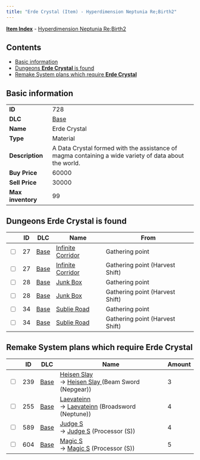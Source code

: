 ```yaml
---
title: "Erde Crystal (Item) - Hyperdimension Neptunia Re;Birth2"
---
```


[**Item Index**](/neptunia/rb2/item/index.html) - [Hyperdimension Neptunia Re;Birth2](/neptunia/rb2)

## Contents

- [Basic information](#basic-information)
- [Dungeons **Erde Crystal** is found](#dungeons-erde-crystal-is-found)
- [Remake System plans which require **Erde Crystal**](#remake-system-plans-which-require-erde-crystal)

## Basic information

|   |   |
| -- | -- |
| **ID** | 728 |
| **DLC** | [Base](/neptunia/rb2/dlc/0-base.html) |
| **Name** | Erde Crystal |
| **Type** | Material |
| **Description** | A Data Crystal formed with the assistance of magma containing a wide variety of data about the world. |
| **Buy Price** | 60000 |
| **Sell Price** | 30000 |
| **Max inventory** | 99 |

## Dungeons **Erde Crystal** is found

|    | ID | DLC | Name | From |
| -- | -- | --- | ---- | ---- |
| <input type="checkbox" id="rb2-dungeon-0-27" class="trackbox" /> | 27 | [Base](/neptunia/rb2/dlc/0-base.html) | [Infinite Corridor](/neptunia/rb2/dungeon/0-27-infinite-corridor.html) | Gathering point |
| <input type="checkbox" id="rb2-dungeon-0-27" class="trackbox" /> | 27 | [Base](/neptunia/rb2/dlc/0-base.html) | [Infinite Corridor](/neptunia/rb2/dungeon/0-27-infinite-corridor.html) | Gathering point (Harvest Shift) |
| <input type="checkbox" id="rb2-dungeon-0-28" class="trackbox" /> | 28 | [Base](/neptunia/rb2/dlc/0-base.html) | [Junk Box ](/neptunia/rb2/dungeon/0-28-junk-box.html) | Gathering point |
| <input type="checkbox" id="rb2-dungeon-0-28" class="trackbox" /> | 28 | [Base](/neptunia/rb2/dlc/0-base.html) | [Junk Box ](/neptunia/rb2/dungeon/0-28-junk-box.html) | Gathering point (Harvest Shift) |
| <input type="checkbox" id="rb2-dungeon-0-34" class="trackbox" /> | 34 | [Base](/neptunia/rb2/dlc/0-base.html) | [Sublie Road](/neptunia/rb2/dungeon/0-34-sublie-road.html) | Gathering point |
| <input type="checkbox" id="rb2-dungeon-0-34" class="trackbox" /> | 34 | [Base](/neptunia/rb2/dlc/0-base.html) | [Sublie Road](/neptunia/rb2/dungeon/0-34-sublie-road.html) | Gathering point (Harvest Shift) |

## Remake System plans which require **Erde Crystal**

|    | ID | DLC | Name | Amount |
| -- | -- | --- | ---- | ------ |
| <input type="checkbox" id="rb2-remake-0-239" class="trackbox" /> | 239 | [Base](/neptunia/rb2/dlc/0-base.html) | [Heisen Slay ](/neptunia/rb2/remake/0-239-heisen-slay.html)<br />→ [Heisen Slay ](/neptunia/rb2/item/0-1117-heisen-slay.html) (Beam Sword (Nepgear)) | 3 |
| <input type="checkbox" id="rb2-remake-0-255" class="trackbox" /> | 255 | [Base](/neptunia/rb2/dlc/0-base.html) | [Laevateinn](/neptunia/rb2/remake/0-255-laevateinn.html)<br />→ [Laevateinn](/neptunia/rb2/item/0-1193-laevateinn.html) (Broadsword (Neptune)) | 4 |
| <input type="checkbox" id="rb2-remake-0-589" class="trackbox" /> | 589 | [Base](/neptunia/rb2/dlc/0-base.html) | [Judge S](/neptunia/rb2/remake/0-589-judge-s.html)<br />→ [Judge S](/neptunia/rb2/item/0-3376-judge-s.html) (Processor (S)) | 4 |
| <input type="checkbox" id="rb2-remake-0-604" class="trackbox" /> | 604 | [Base](/neptunia/rb2/dlc/0-base.html) | [Magic S](/neptunia/rb2/remake/0-604-magic-s.html)<br />→ [Magic S](/neptunia/rb2/item/0-3391-magic-s.html) (Processor (S)) | 5 |